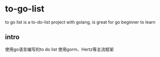 # to-go-list
to go list is a to-do-list project with golang, is great for go beginner to learn

## intro
使用go语言编写的to do list
使用gorm、Hertz等主流框架